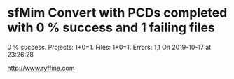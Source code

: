 # sfMim Convert with PCDs completed with 0 % success and 1 failing files

0 % success. Projects: 1+0=1.  Files: 1+0=1. Errors: 1,1  On 2019-10-17 at 23:26:28





http://www.ryffine.com
